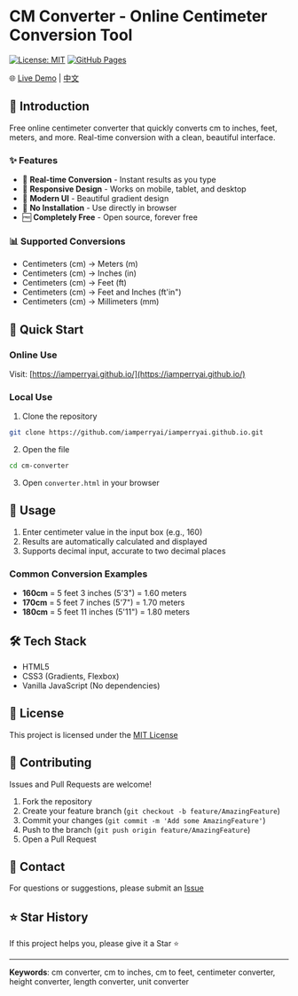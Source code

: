 # CM Converter - Online Centimeter Conversion Tool

[![License: MIT](https://img.shields.io/badge/License-MIT-yellow.svg)](https://opensource.org/licenses/MIT)
[![GitHub Pages](https://img.shields.io/badge/demo-online-brightgreen)](https://iamperryai.github.io/)

🌐 [Live Demo](https://iamperryai.github.io/) | [中文](./README.md)

## 📏 Introduction

Free online centimeter converter that quickly converts cm to inches, feet, meters, and more. Real-time conversion with a clean, beautiful interface.

### ✨ Features

- 🔄 **Real-time Conversion** - Instant results as you type
- 📱 **Responsive Design** - Works on mobile, tablet, and desktop
- 🎨 **Modern UI** - Beautiful gradient design
- 🚀 **No Installation** - Use directly in browser
- 🆓 **Completely Free** - Open source, forever free

### 📊 Supported Conversions

- Centimeters (cm) → Meters (m)
- Centimeters (cm) → Inches (in)
- Centimeters (cm) → Feet (ft)
- Centimeters (cm) → Feet and Inches (ft'in")
- Centimeters (cm) → Millimeters (mm)

## 🚀 Quick Start

### Online Use

Visit: [https://iamperryai.github.io/](https://iamperryai.github.io/)

### Local Use

1. Clone the repository
```bash
git clone https://github.com/iamperryai/iamperryai.github.io.git
```

2. Open the file
```bash
cd cm-converter
```

3. Open `converter.html` in your browser

## 📖 Usage

1. Enter centimeter value in the input box (e.g., 160)
2. Results are automatically calculated and displayed
3. Supports decimal input, accurate to two decimal places

### Common Conversion Examples

- **160cm** = 5 feet 3 inches (5'3") = 1.60 meters
- **170cm** = 5 feet 7 inches (5'7") = 1.70 meters
- **180cm** = 5 feet 11 inches (5'11") = 1.80 meters

## 🛠️ Tech Stack

- HTML5
- CSS3 (Gradients, Flexbox)
- Vanilla JavaScript (No dependencies)

## 📄 License

This project is licensed under the [MIT License](LICENSE)

## 🤝 Contributing

Issues and Pull Requests are welcome!

1. Fork the repository
2. Create your feature branch (`git checkout -b feature/AmazingFeature`)
3. Commit your changes (`git commit -m 'Add some AmazingFeature'`)
4. Push to the branch (`git push origin feature/AmazingFeature`)
5. Open a Pull Request

## 📧 Contact

For questions or suggestions, please submit an [Issue](https://github.com/iamperryai/iamperryai.github.io/issues)

## ⭐ Star History

If this project helps you, please give it a Star ⭐

---

**Keywords**: cm converter, cm to inches, cm to feet, centimeter converter, height converter, length converter, unit converter
